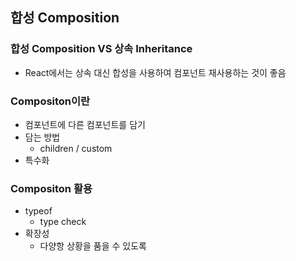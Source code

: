 ## 합성 Composition

### 합성 Composition VS 상속 Inheritance

- React에서는 상속 대신 합성을 사용하여 컴포넌트 재사용하는 것이 좋음

### Compositon이란

- 컴포넌트에 다른 컴포넌트를 담기
- 담는 방법
  - children / custom
- 특수화

### Compositon 활용

- typeof
  - type check
- 확장성
  - 다양항 상황을 품을 수 있도록
